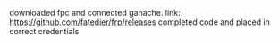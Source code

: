 downloaded fpc and connected ganache.
link: https://github.com/fatedier/frp/releases
completed code and placed in correct credentials
